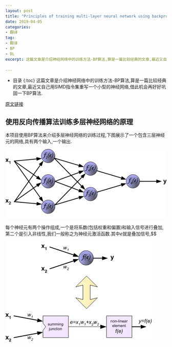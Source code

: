```yaml
---
layout: post
title: "Principles of training multi-layer neural network using backpropagation[翻译]"
date: 2019-04-05
categories:
- 翻译
tag:
- 翻译
- BP
- DL
excerpt: 这篇文章是介绍神经网络中的训练方法-BP算法,算是一篇比较经典的文章,最近又自己用SIMD指令集重写一个小型的神经网络,借此机会再好好巩固一下BP算法.

---
```

* 目录
{:toc}
这篇文章是介绍神经网络中的训练方法-BP算法,算是一篇比较经典的文章,最近又自己用SIMD指令集重写一个小型的神经网络,借此机会再好好巩固一下BP算法.

[原文链接](http://galaxy.agh.edu.pl/~vlsi/AI/backp_t_en/backprop.html)

## 使用反向传播算法训练多层神经网络的原理
本项目使用BP算法来介绍多层神经网络的训练过程,下图展示了一个包含三层神经元的网络,具有两个输入,一个输出.

<img src="/assets/images/posts/BP/img01.gif" div align=center/>

每个神经元有两个操作组成,一个是将系数(包括权重和偏置)和输入信号进行叠加,第二个是引入非线性,我们一般称之为神经元激活函数.其中$e$就是叠加信号,$$

<img src="/assets/images/posts/BP/img02.gif"/>














